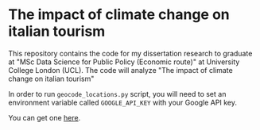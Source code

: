 # The impact of climate change on italian tourism

This repository contains the code for my dissertation research to graduate at "MSc Data Science for Public Policy (Economic route)" at University College London (UCL).
The code will analyze "The impact of climate change on italian tourism"

In order to run ``geocode_locations.py`` script, you will need to set an environment
variable called ``GOOGLE_API_KEY`` with your Google API key. 

You can get one [here](https://developers.google.com/maps/documentation/geocoding/get-api-key).